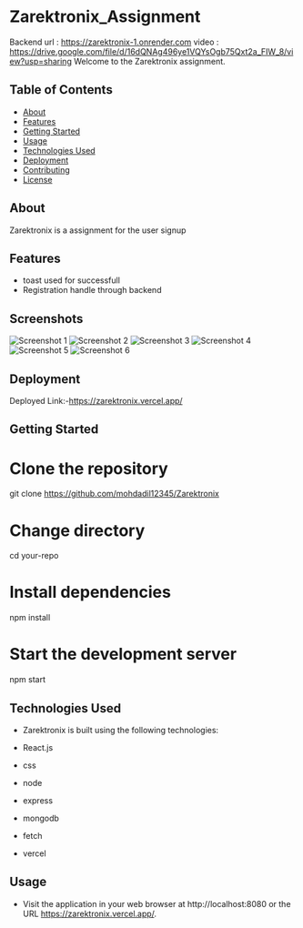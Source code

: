 # Zarektronix_Assignment
Backend url :  https://zarektronix-1.onrender.com
video : https://drive.google.com/file/d/16dQNAg496ye1VQYsOgb75Qxt2a_FIW_8/view?usp=sharing
Welcome to the Zarektronix  assignment. 

## Table of Contents

- [About](#about)
- [Features](#features)
- [Getting Started](#getting-started)
- [Usage](#usage)
- [Technologies Used](#technologies-used)
- [Deployment](#deployment)
- [Contributing](#contributing)
- [License](#license)

## About

Zarektronix is a assignment for the user signup

## Features

- toast used for successfull
- Registration handle through backend


## Screenshots

![Screenshot 1](./zarefrontend/src/assets/offline1.png)
![Screenshot 2](./zarefrontend/src/assets/offline2.png)
![Screenshot 3](./zarefrontend/src/assets/online1.png)
![Screenshot 4](./zarefrontend/src/assets/online2.png)
![Screenshot 5](./zarefrontend/src/assets/hybrid1.png)
![Screenshot 6](./zarefrontend/src/assets/hybrid2.png)



## Deployment

Deployed Link:-https://zarektronix.vercel.app/

## Getting Started

# Clone the repository

git clone https://github.com/mohdadil12345/Zarektronix

# Change directory

cd your-repo

# Install dependencies

npm install

# Start the development server

npm start

## Technologies Used

- Zarektronix   is built using the following technologies:

- React.js
- css
- node
- express
- mongodb
- fetch
- vercel

## Usage

- Visit the application in your web browser at http://localhost:8080 or the URL https://zarektronix.vercel.app/.
